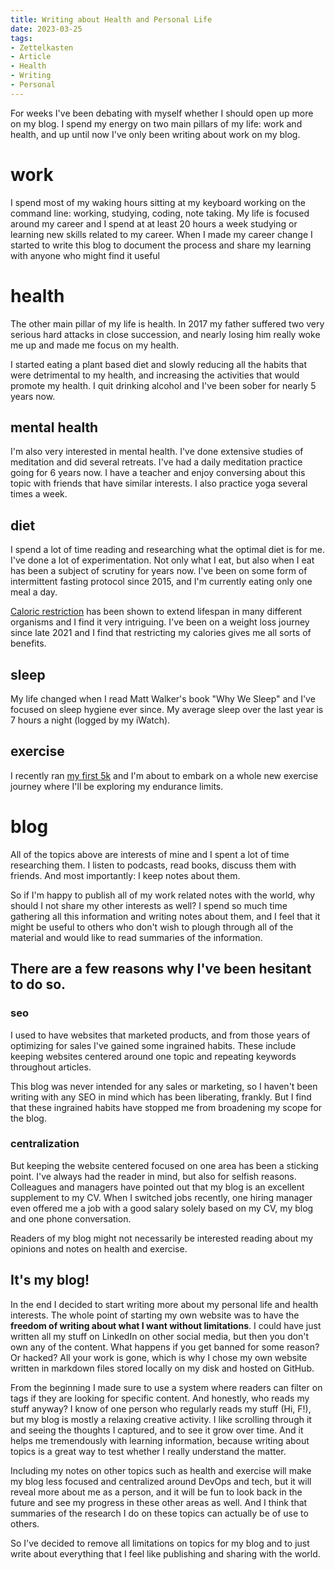```yaml
---
title: Writing about Health and Personal Life
date: 2023-03-25
tags:
- Zettelkasten
- Article
- Health
- Writing
- Personal
---
```


For weeks I've been debating with myself whether I should open up more on my blog. I spend my energy on two main pillars of my life: work and health, and up until now I've only been writing about work on my blog.

# work

I spend most of my waking hours sitting at my keyboard working on the command line: working, studying, coding, note taking. My life is focused around my career and I spend at at least 20 hours a week studying or learning new skills related to my career. When I made my career change I started to write this blog to document the process and share my learning with anyone who might find it useful

# health

The other main pillar of my life is health. In 2017 my father suffered two very serious hard attacks in close succession, and nearly losing him really woke me up and made me focus on my health. 

I started eating a plant based diet and slowly reducing all the habits that were detrimental to my health, and increasing the activities that would promote my health. I quit drinking alcohol and I've been sober for nearly 5 years now. 

## mental health

I'm also very interested in mental health. I've done extensive studies of meditation and did several retreats. I've had a daily meditation practice going for 6 years now. I have a teacher and enjoy conversing about this topic with friends that have similar interests. I also practice yoga several times a week.

## diet

I spend a lot of time reading and researching what the optimal diet is for me. I've done a lot of experimentation. Not only what I eat, but also when I eat has been a subject of scrutiny for years now. I've been on some form of intermittent fasting protocol since 2015, and I'm currently eating only one meal a day. 

[Caloric restriction](https://www.youtube.com/watch?v=MkuWE4QNuo0) has been shown to extend lifespan in many different organisms and I find it very intriguing. I've been on a weight loss journey since late 2021 and I find that restricting my calories gives me all sorts of benefits.

## sleep

My life changed when I read Matt Walker's book "Why We Sleep" and I've focused on sleep hygiene ever since. My average sleep over the last year is 7 hours a night (logged by my iWatch). 

## exercise

I recently ran [my first 5k](/ran-5km) and I'm about to embark on a whole new exercise journey where I'll be exploring my endurance limits.

# blog

All of the topics above are interests of mine and I spent a lot of time researching them. I listen to podcasts, read books, discuss them with friends. And most importantly: I keep notes about them. 

So if I'm happy to publish all of my work related notes with the world, why should I not share my other interests as well? I spend so much time gathering all this information and writing notes about them, and I feel that it might be useful to others who don't wish to plough through all of the material and would like to read summaries of the information.

## There are a few reasons why I've been hesitant to do so.

### seo

I used to have websites that marketed products, and from those years of optimizing for sales I've gained some ingrained habits. These include keeping websites centered around one topic and repeating keywords throughout articles. 

This blog was never intended for any sales or marketing, so I haven't been writing with any SEO in mind which has been liberating, frankly. But I find that these ingrained habits have stopped me from broadening my scope for the blog.

### centralization

But keeping the website centered focused on one area has been a sticking point. I've always had the reader in mind, but also for selfish reasons. Colleagues and managers have pointed out that my blog is an excellent supplement to my CV. When I switched jobs recently, one hiring manager even offered me a job with a good salary solely based on my CV, my blog and one phone conversation. 

Readers of my blog might not necessarily be interested reading about my opinions and notes on health and exercise. 

## It's my blog!

In the end I decided to start writing more about my personal life and health interests. The whole point of starting my own website was to have the **freedom of writing about what I want without limitations**. I could have just written all my stuff on LinkedIn on other social media, but then you don't own any of the content. What happens if you get banned for some reason? Or hacked? All your work is gone, which is why I chose my own website written in markdown files stored locally on my disk and hosted on GitHub.

From the beginning I made sure to use a system where readers can filter on tags if they are looking for specific content. And honestly, who reads my stuff anyway? I know of one person who regularly reads my stuff (Hi, F!), but my blog is mostly a relaxing creative activity. I like scrolling through it and seeing the thoughts I captured, and to see it grow over time. And it helps me tremendously with learning information, because writing about topics is a great way to test whether I really understand the matter.

Including my notes on other topics such as health and exercise will make my blog less focused and centralized around DevOps and tech, but it will reveal more about me as a person, and it will be fun to look back in the future and see my progress in these other areas as well. And I think that summaries of the research I do on these topics can actually be of use to others.

So I've decided to remove all limitations on topics for my blog and to just write about everything that I feel like publishing and sharing with the world.

